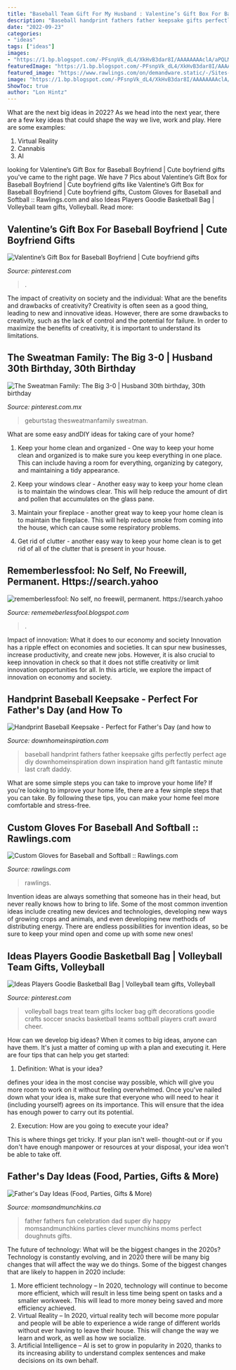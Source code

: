 ```yaml
---
title: "Baseball Team Gift For My Husband : Valentine’s Gift Box For Baseball Boyfriend"
description: "Baseball handprint fathers father keepsake gifts perfectly perfect age diy downhomeinspiration down inspiration hand gift fantastic minute last craft daddy"
date: "2022-09-23"
categories:
- "ideas"
tags: ["ideas"]
images:
- "https://1.bp.blogspot.com/-PFsnpVk_dL4/XkHvB3dar8I/AAAAAAAAclA/aPQLMYwuSbw5uON040Q9_DEqwhYK1e8CACLcBGAsYHQ/s1600/Untitled430.png"
featuredImage: "https://1.bp.blogspot.com/-PFsnpVk_dL4/XkHvB3dar8I/AAAAAAAAclA/aPQLMYwuSbw5uON040Q9_DEqwhYK1e8CACLcBGAsYHQ/s1600/Untitled430.png"
featured_image: "https://www.rawlings.com/on/demandware.static/-/Sites-rawlings-Library/default/dw80c49f3a/images/custom/Lining.jpg"
image: "https://1.bp.blogspot.com/-PFsnpVk_dL4/XkHvB3dar8I/AAAAAAAAclA/aPQLMYwuSbw5uON040Q9_DEqwhYK1e8CACLcBGAsYHQ/s1600/Untitled430.png"
ShowToc: true
author: "Lon Hintz"
---
```



What are the next big ideas in 2022?
As we head into the next year, there are a few key ideas that could shape the way we live, work and play. Here are some examples: 
1. Virtual Reality 
2. Cannabis 
3. AI 

	

		
looking for Valentine’s Gift Box for Baseball Boyfriend | Cute boyfriend gifts you've came to the right page. We have 7 Pics about Valentine’s Gift Box for Baseball Boyfriend | Cute boyfriend gifts like Valentine’s Gift Box for Baseball Boyfriend | Cute boyfriend gifts, Custom Gloves for Baseball and Softball :: Rawlings.com and also Ideas Players Goodie Basketball Bag | Volleyball team gifts, Volleyball. Read more:
		
    
## Valentine’s Gift Box For Baseball Boyfriend | Cute Boyfriend Gifts

<img loading=lazy src="https://i.pinimg.com/736x/5d/4c/54/5d4c544a7696593cfd4c0e3d809241cd.jpg" onerror="this.onerror=null;this.src='https://tse4.mm.bing.net/th?id=OIP.A_lJxPI-HvMjyrsEbZzsgAHaJ3&amp;pid=15.1';" alt="Valentine’s Gift Box for Baseball Boyfriend | Cute boyfriend gifts">

_Source: pinterest.com_

>. 

	

The impact of creativity on society and the individual: What are the benefits and drawbacks of creativity?
Creativity is often seen as a good thing, leading to new and innovative ideas. However, there are some drawbacks to creativity, such as the lack of control and the potential for failure. In order to maximize the benefits of creativity, it is important to understand its limitations.

    
## The Sweatman Family: The Big 3-0 | Husband 30th Birthday, 30th Birthday

<img loading=lazy src="https://i.pinimg.com/originals/dd/dd/fd/ddddfdcdf4e25f5c5cb7b1e2c03cea07.jpg" onerror="this.onerror=null;this.src='https://tse3.mm.bing.net/th?id=OIP.ylFeBVLg3YTyL0ECzG3RpgHaLH&amp;pid=15.1';" alt="The Sweatman Family: The Big 3-0 | Husband 30th birthday, 30th birthday">

_Source: pinterest.com.mx_

>geburtstag thesweatmanfamily sweatman. 

	

What are some easy andDIY ideas for taking care of your home?
1. Keep your home clean and organized - One way to keep your home clean and organized is to make sure you keep everything in one place. This can include having a room for everything, organizing by category, and maintaining a tidy appearance.
2. Keep your windows clear - Another easy way to keep your home clean is to maintain the windows clear. This will help reduce the amount of dirt and pollen that accumulates on the glass pane.

3. Maintain your fireplace - another great way to keep your home clean is to maintain the fireplace. This will help reduce smoke from coming into the house, which can cause some respiratory problems.

4. Get rid of clutter - another easy way to keep your home clean is to get rid of all of the clutter that is present in your house.

    
## Rememberlessfool: No Self, No Freewill, Permanent. Https://search.yahoo

<img loading=lazy src="https://1.bp.blogspot.com/-PFsnpVk_dL4/XkHvB3dar8I/AAAAAAAAclA/aPQLMYwuSbw5uON040Q9_DEqwhYK1e8CACLcBGAsYHQ/s1600/Untitled430.png" onerror="this.onerror=null;this.src='https://tse1.mm.bing.net/th?id=OIP.O7__VeO_Iysmd6yZRBpOqgHaEK&amp;pid=15.1';" alt="rememberlessfool: No self, no freewill, permanent. https://search.yahoo">

_Source: rememeberlessfool.blogspot.com_

>. 

	

Impact of innovation: What it does to our economy and society
Innovation has a ripple effect on economies and societies. It can spur new businesses, increase productivity, and create new jobs. However, it is also crucial to keep innovation in check so that it does not stifle creativity or limit innovation opportunities for all. In this article, we explore the impact of innovation on economy and society.

    
## Handprint Baseball Keepsake - Perfect For Father&#039;s Day (and How To

<img loading=lazy src="http://www.downhomeinspiration.com/wp-content/uploads/2014/06/handprint-baseball-1-716x1024.jpg" onerror="this.onerror=null;this.src='https://tse2.mm.bing.net/th?id=OIP.lvV4NMd5ZRLR8xNzAtlUpgHaKl&amp;pid=15.1';" alt="Handprint Baseball Keepsake - Perfect for Father&#039;s Day (and how to">

_Source: downhomeinspiration.com_

>baseball handprint fathers father keepsake gifts perfectly perfect age diy downhomeinspiration down inspiration hand gift fantastic minute last craft daddy. 

	

What are some simple steps you can take to improve your home life?
If you're looking to improve your home life, there are a few simple steps that you can take. By following these tips, you can make your home feel more comfortable and stress-free.

    
## Custom Gloves For Baseball And Softball :: Rawlings.com

<img loading=lazy src="https://www.rawlings.com/on/demandware.static/-/Sites-rawlings-Library/default/dw80c49f3a/images/custom/Lining.jpg" onerror="this.onerror=null;this.src='https://tse2.mm.bing.net/th?id=OIP.vwVXufp3-C_9qrLl2bFxVgHaEK&amp;pid=15.1';" alt="Custom Gloves for Baseball and Softball :: Rawlings.com">

_Source: rawlings.com_

>rawlings. 

	

Invention ideas are always something that someone has in their head, but never really knows how to bring to life. Some of the most common invention ideas include creating new devices and technologies, developing new ways of growing crops and animals, and even developing new methods of distributing energy. There are endless possibilities for invention ideas, so be sure to keep your mind open and come up with some new ones!

    
## Ideas Players Goodie Basketball Bag | Volleyball Team Gifts, Volleyball

<img loading=lazy src="https://i.pinimg.com/originals/54/7b/0d/547b0df8770991058d4b3eab1ac1371f.jpg" onerror="this.onerror=null;this.src='https://tse4.mm.bing.net/th?id=OIP.UCOYgEDvaRS1lkxX0DemPwHaJ6&amp;pid=15.1';" alt="Ideas Players Goodie Basketball Bag | Volleyball team gifts, Volleyball">

_Source: pinterest.com_

>volleyball bags treat team gifts locker bag gift decorations goodie crafts soccer snacks basketball teams softball players craft award cheer. 

	

How can we develop big ideas?
When it comes to big ideas, anyone can have them. It's just a matter of coming up with a plan and executing it. Here are four tips that can help you get started:
1. Definition: What is your idea?

 defines your idea in the most concise way possible, which will give you more room to work on it without feeling overwhelmed. Once you've nailed down what your idea is, make sure that everyone who will need to hear it (including yourself) agrees on its importance. This will ensure that the idea has enough power to carry out its potential.

2. Execution: How are you going to execute your idea?

This is where things get tricky. If your plan isn't well- thought-out or if you don't have enough manpower or resources at your disposal, your idea won't be able to take off.

    
## Father&#039;s Day Ideas (Food, Parties, Gifts &amp; More)

<img loading=lazy src="http://www.momsandmunchkins.ca/wp-content/uploads/2012/05/fathers-day-ideas-4.jpg" onerror="this.onerror=null;this.src='https://tse3.mm.bing.net/th?id=OIP.5Q--aULYH-R47v7D6yXTogHaJ4&amp;pid=15.1';" alt="Father&#039;s Day Ideas (Food, Parties, Gifts &amp; More)">

_Source: momsandmunchkins.ca_

>father fathers fun celebration dad super diy happy momsandmunchkins parties clever munchkins moms perfect doughnuts gifts. 

	

The future of technology: What will be the biggest changes in the 2020s?
Technology is constantly evolving, and in 2020 there will be many big changes that will affect the way we do things. Some of the biggest changes that are likely to happen in 2020 include: 
1. More efficient technology – In 2020, technology will continue to become more efficient, which will result in less time being spent on tasks and a smaller workweek. This will lead to more money being saved and more efficiency achieved. 
2. Virtual Reality – In 2020, virtual reality tech will become more popular and people will be able to experience a wide range of different worlds without ever having to leave their house. This will change the way we learn and work, as well as how we socialize. 
3. Artificial Intelligence – AI is set to grow in popularity in 2020, thanks to its increasing ability to understand complex sentences and make decisions on its own behalf.

